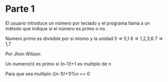 # Parte 1
El usuario introduce un número por teclado y el programa llama a un método que indique si el número es primo o no.

Numero primo es divisible por si mismo y la unidad
5 => 5,1
6 => 1,2,3,6
7 => 1,7

Por Jhon Wilson:

Un numero(n) es primo si (n-1)!+1 es multiplo de n 

Para que sea multiplo ((n-1)!+1)%n == 0
